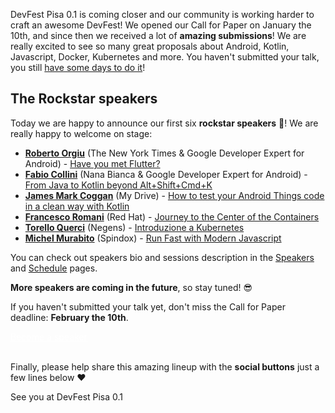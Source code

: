 DevFest Pisa 0.1 is coming closer and our community is working harder to craft an awesome DevFest! We opened our Call for Paper on January the 10th, and since then we received a lot of **amazing submissions**! We are really excited to see so many great proposals about Android, Kotlin, Javascript, Docker, Kubernetes and more. You haven't submitted your talk, you still [have some days to do it](http://bit.ly/dfpi17-c4p)!

## The Rockstar speakers

Today we are happy to announce our first six **rockstar speakers** 🎉! We are really happy to welcome on stage:

* [**Roberto Orgiu**](https://devfest.gdgpisa.it/speakers/5/) (The New York Times & Google Developer Expert for Android) - [Have you met Flutter?](https://devfest.gdgpisa.it/schedule/day1?sessionId=149)
* [**Fabio Collini**](https://devfest.gdgpisa.it/speakers/4/) (Nana Bianca & Google Developer Expert for Android) - [From Java to Kotlin beyond Alt+Shift+Cmd+K](https://devfest.gdgpisa.it/schedule/day1?sessionId=148)
* [**James Mark Coggan**](https://devfest.gdgpisa.it/speakers/6/) (My Drive) - [How to test your Android Things code in a clean way with Kotlin](https://devfest.gdgpisa.it/schedule/day1?sessionId=150)
* [**Francesco Romani**](https://devfest.gdgpisa.it/speakers/2/) (Red Hat) - [Journey to the Center of the Containers](https://devfest.gdgpisa.it/schedule/day1?sessionId=146)
* [**Torello Querci**](https://devfest.gdgpisa.it/speakers/3/) (Negens) - [Introduzione a Kubernetes](https://devfest.gdgpisa.it/schedule/day1?sessionId=147)
* [**Michel Murabito**](https://devfest.gdgpisa.it/speakers/1/) (Spindox) - [Run Fast with Modern Javascript](https://devfest.gdgpisa.it/schedule/day1?sessionId=145)

You can check out speakers bio and sessions description in the [Speakers](/speakers) and [Schedule](/schedule) pages.

**More speakers are coming in the future**, so stay tuned! 😎 

If you haven't submitted your talk yet, don't miss the Call for Paper deadline: **February the 10th**.

<div class="text-center">
<a href="http://bit.ly/dfpi17-c4p" target="_blank" class="style-scope header-content" style="color: white; ">
  <paper-button class="primary style-scope header-content x-scope paper-button-0" raised="" role="button" tabindex="0" animated="" aria-disabled="false" elevation="1">Become a speaker</paper-button>
</a>
</div>
<br/>

Finally, please help share this amazing lineup with the **social buttons** just a few lines below ❤️

See you at DevFest Pisa 0.1